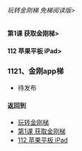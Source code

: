###### 玩转金刚梯 免梯阅读版>
#### 第1课 获取金刚梯>
#### 112 苹果平板 iPad>

### 1121、金刚app梯

- 待发布

#### 返回到
- [玩转金刚梯](https://github.com/a2zitpro/web/blob/master/LadderFree/main.md)
- [第1课 获取金刚梯](https://github.com/a2zitpro/web/blob/master/LadderFree/LadderGet/LadderGet.md)
- [112 苹果平板 iPad](https://github.com/a2zitpro/web/blob/master/LadderFree/LadderGet/Apple/iPad/iPad.md)





